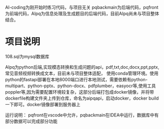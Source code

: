 AI-coding为刚开始时练习代码，与项目无关
pqbackmain为后端代码，pqfront为前端代码，AIpq为信息处理及生成题目的后端代码，目前AIpq尚未与项目整体结合。

# 项目说明
108.sql为mysql数据库

AIpq为python后端,实现模态转换和生成问题的api，pdf,txt,doc,docx,ppt,pptx,常见音频视频转换成文本，目前未与项目整体适配，
使用conda管理环境。使用python的fastapi部署在本地8000端口进行本地测试，需要依赖有python-multipart、python-pptx、python-docx、pdfplumber，easyocr等,使用工具poppler等,因为需要配置环境较复杂，这部分后端打包成docker镜像，并将带dockerfile构建文件夹上传到仓库，命名为aipqapi，启动docker，docker build一下即可。docker镜像部署到服务器上

运行说明：
pqfront在vscode中允许，pqbackmain在IDEA中运行，数据库中有部分数据可以完成部分功能


